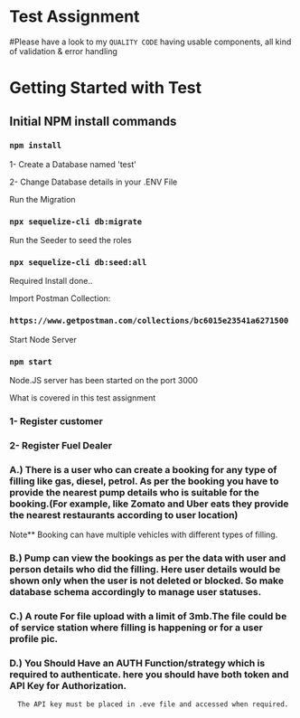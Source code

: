 # Test Assignment
#Please have a look to my `QUALITY CODE` having  usable components,  all kind of validation & error handling 

# Getting Started with Test


## Initial NPM install commands

### `npm install`

1- Create a Database named 'test'

2- Change Database details in your .ENV File


Run the Migration

### `npx sequelize-cli db:migrate`

Run the Seeder to seed the roles


### `npx sequelize-cli db:seed:all`

Required Install done..

Import Postman Collection: 

### `https://www.getpostman.com/collections/bc6015e23541a6271500`


Start Node Server
### `npm start`

Node.JS server has been started on the port 3000



What is covered in this test assignment

### 1- Register customer
### 2- Register Fuel Dealer


### A.) There is a user who can create a booking for any type of filling like gas, diesel, petrol. As per the booking you have to provide the nearest pump details who is suitable for the booking.(For example, like Zomato and Uber eats they provide the nearest restaurants according to user location)
 Note** Booking can have multiple vehicles with different types of filling.

### B.) Pump can view the bookings as per the data with user and person details who did the filling. Here user details would be shown only when the user is not deleted or blocked. So make database schema accordingly to manage user statuses.

### C.) A route For file upload with a limit of 3mb.The file could be of service station where filling is happening or for a user profile pic.

### D.) You Should Have an AUTH Function/strategy which is required to authenticate. here you should have both token and API Key for Authorization.
      The API key must be placed in .eve file and accessed when required.
